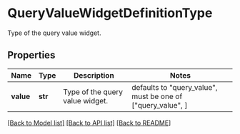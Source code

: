 # QueryValueWidgetDefinitionType

Type of the query value widget.

## Properties

| Name      | Type    | Description                     | Notes                                                       |
| --------- | ------- | ------------------------------- | ----------------------------------------------------------- |
| **value** | **str** | Type of the query value widget. | defaults to "query_value", must be one of ["query_value", ] |

[[Back to Model list]](README.md#documentation-for-models) [[Back to API list]](README.md#documentation-for-api-endpoints) [[Back to README]](README.md)
